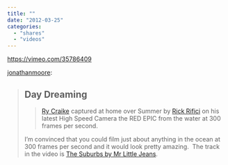 ```yaml
---
title: ""
date: "2012-03-25"
categories: 
  - "shares"
  - "videos"
---
```


https://vimeo.com/35786409

[jonathanmoore](http://jonathanmoore.com/post/19733523700/day-dreaming):

> ## **Day Dreaming**
> 
> > [Ry Craike](http://rycraike.com/) captured at home over Summer by [Rick Rifici](https://vimeo.com/rickrifici) on his latest High Speed Camera the RED EPIC from the water at 300 frames per second.
> 
> I’m convinced that you could film just about anything in the ocean at 300 frames per second and it would look pretty amazing.  The track in the video is [The Suburbs by Mr Little Jeans](http://soundcloud.com/crywolf/suburbs-cry-wolf-remix).
